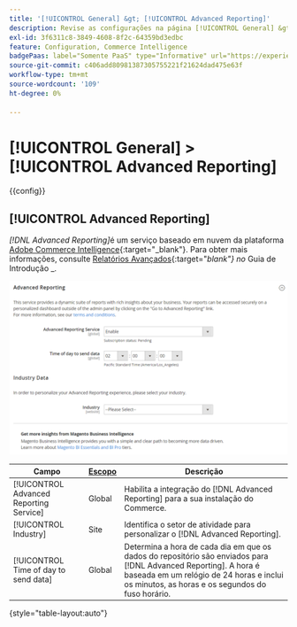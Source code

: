 ```yaml
---
title: '[!UICONTROL General] &gt; [!UICONTROL Advanced Reporting]'
description: Revise as configurações na página [!UICONTROL General] &gt; [!UICONTROL Advanced Reporting] do Administrador do Commerce.
exl-id: 3f6311c8-3849-4608-8f2c-64359bd3edbc
feature: Configuration, Commerce Intelligence
badgePaas: label="Somente PaaS" type="Informative" url="https://experienceleague.adobe.com/en/docs/commerce/user-guides/product-solutions" tooltip="Aplica-se somente a projetos do Adobe Commerce na nuvem (infraestrutura do PaaS gerenciada pela Adobe) e a projetos locais."
source-git-commit: c406add80981387305755221f21624dad475e63f
workflow-type: tm+mt
source-wordcount: '109'
ht-degree: 0%

---
```


# [!UICONTROL General] > [!UICONTROL Advanced Reporting]

{{config}}

## [!UICONTROL Advanced Reporting]

_[!DNL Advanced Reporting]_&#x200B;é um serviço baseado em nuvem da plataforma [Adobe Commerce Intelligence][1]{:target="_blank"}. Para obter mais informações, consulte [Relatórios Avançados][2]{:target="_blank"} no_ Guia de Introdução _.

![Relatórios avançados](./assets/advanced-reporting.png)<!-- zoom -->

<!-- [Advanced Reporting](https://experienceleague.adobe.com/en/docs/commerce-admin/start/reporting/business-intelligence#advanced-reporting) -->

| Campo | [Escopo](../../getting-started/websites-stores-views.md#scope-settings) | Descrição |
|--- |--- |--- |
| [!UICONTROL Advanced Reporting Service] | Global | Habilita a integração do [!DNL Advanced Reporting] para a sua instalação do Commerce. |
| [!UICONTROL Industry] | Site | Identifica o setor de atividade para personalizar o [!DNL Advanced Reporting]. |
| [!UICONTROL Time of day to send data] | Global | Determina a hora de cada dia em que os dados do repositório são enviados para [!DNL Advanced Reporting]. A hora é baseada em um relógio de 24 horas e inclui os minutos, as horas e os segundos do fuso horário. |

{style="table-layout:auto"}

[1]: https://experienceleague.adobe.com/docs/commerce-business-intelligence/mbi/getting-started.html
[2]: https://experienceleague.adobe.com/docs/commerce-admin/start/reporting/business-intelligence.html#advanced-reporting
